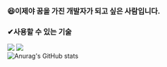 ### 😆이제야 꿈을 가진 개발자가 되고 싶은 사람입니다.

### ✔사용할 수 있는 기술
<a href="https://spring.io/projects/spring-boot" target="_blank" class="simple-icon"><img src="https://img.shields.io/badge/Spring Boot-6db33f?style=flat&logo=SpringBoot&logoColor=white"/></a>
<a href="https://www.mysql.com" target="_blank" class="simple-icon"><img src="https://img.shields.io/badge/MySQL-4479A1?style=flat&logo=MySQL&logoColor=white"/></a>
<br>
![Anurag's GitHub stats](https://github-readme-stats.vercel.app/api?username=quddaz&show_icons=true&theme=radical)
